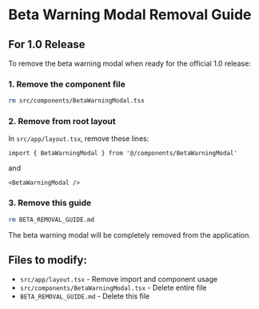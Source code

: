 # Beta Warning Modal Removal Guide

## For 1.0 Release

To remove the beta warning modal when ready for the official 1.0 release:

### 1. Remove the component file
```bash
rm src/components/BetaWarningModal.tsx
```

### 2. Remove from root layout
In `src/app/layout.tsx`, remove these lines:
```tsx
import { BetaWarningModal } from '@/components/BetaWarningModal'
```
and
```tsx
<BetaWarningModal />
```

### 3. Remove this guide
```bash
rm BETA_REMOVAL_GUIDE.md
```

The beta warning modal will be completely removed from the application.

## Files to modify:
- `src/app/layout.tsx` - Remove import and component usage
- `src/components/BetaWarningModal.tsx` - Delete entire file
- `BETA_REMOVAL_GUIDE.md` - Delete this file 